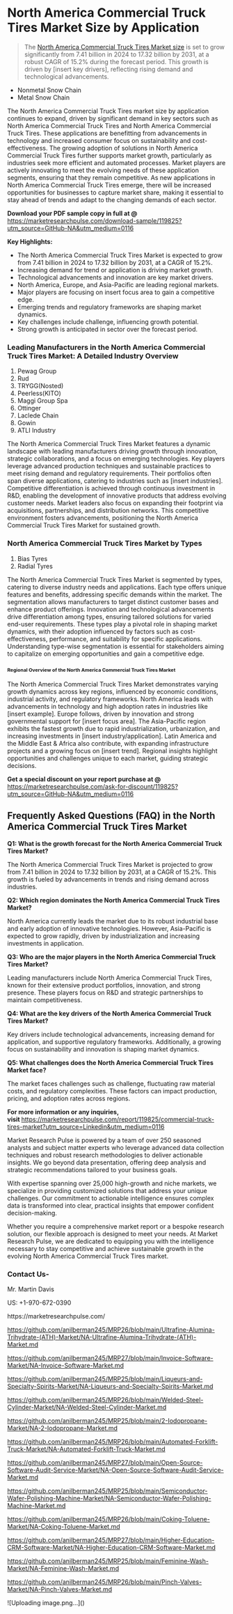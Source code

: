 <h1>North America Commercial Truck Tires Market&nbsp;Size by Application</h1><blockquote><p>The <a href="https://marketresearchpulse.com/download-sample/119825?utm_source=GitHub-NA&amp;utm_medium=0116">North America Commercial Truck Tires Market size</a> is set to grow significantly from 7.41 billion in 2024 to 17.32 billion by 2031, at a robust CAGR of 15.2% during the forecast period. This growth is driven by [insert key drivers], reflecting rising demand and technological advancements.</p></blockquote><ul><li>Nonmetal Snow Chain<li> Metal Snow Chain</li></ul><p>The North America Commercial Truck Tires market size by application continues to expand, driven by significant demand in key sectors such as North America Commercial Truck Tires and North America Commercial Truck Tires. These applications are benefitting from advancements in technology and increased consumer focus on sustainability and cost-effectiveness. The growing adoption of solutions in North America Commercial Truck Tires further supports market growth, particularly as industries seek more efficient and automated processes. Market players are actively innovating to meet the evolving needs of these application segments, ensuring that they remain competitive. As new applications in North America Commercial Truck Tires emerge, there will be increased opportunities for businesses to capture market share, making it essential to stay ahead of trends and adapt to the changing demands of each sector.</p><p><strong>Download your PDF sample copy in full at @ </strong><a href="https://marketresearchpulse.com/download-sample/119825?utm_source=GitHub-NA&amp;utm_medium=0116">https://marketresearchpulse.com/download-sample/119825?utm_source=GitHub-NA&amp;utm_medium=0116</a></p><p><strong>Key Highlights: </strong></p><ul><li>The North America Commercial Truck Tires Market is expected to grow from 7.41 billion in 2024 to 17.32 billion by 2031, at a CAGR of 15.2%.</li><li>Increasing demand for trend or application is driving market growth.</li><li>Technological advancements and innovation are key market drivers.</li><li>North America, Europe, and Asia-Pacific are leading regional markets.</li><li>Major players are focusing on insert focus area to gain a competitive edge.</li><li>Emerging trends and regulatory frameworks are shaping market dynamics.</li><li>Key challenges include challenge, influencing growth potential.</li><li>Strong growth is anticipated in sector over the forecast period.</li></ul><h3>Leading Manufacturers in the North America Commercial Truck Tires Market: A Detailed Industry Overview</h3><ol><li>Pewag Group</li><li>Rud</li><li>TRYGG(Nosted)</li><li>Peerless(KITO)</li><li>Maggi Group Spa</li><li>Ottinger</li><li>Laclede Chain</li><li>Gowin</li><li>ATLI Industry</li></ol><div class="flex max-w-full flex-col flex-grow"><div class="min-h-8 text-message flex w-full flex-col items-end gap-2 whitespace-normal break-words [.text-message+&amp;]:mt-5" dir="auto" data-message-author-role="assistant" data-message-id="fd8432e4-4910-450d-b182-61b7bfb0a01f" data-message-model-slug="gpt-4o"><div class="flex w-full flex-col gap-1 empty:hidden first:pt-[3px]"><div class="markdown prose w-full break-words dark:prose-invert light"><p>The North America Commercial Truck Tires Market features a dynamic landscape with leading manufacturers driving growth through innovation, strategic collaborations, and a focus on emerging technologies. Key players leverage advanced production techniques and sustainable practices to meet rising demand and regulatory requirements. Their portfolios often span diverse applications, catering to industries such as [insert industries]. Competitive differentiation is achieved through continuous investment in R&amp;D, enabling the development of innovative products that address evolving customer needs. Market leaders also focus on expanding their footprint via acquisitions, partnerships, and distribution networks. This competitive environment fosters advancements, positioning the North America Commercial Truck Tires Market for sustained growth.</p></div></div></div></div><h3>North America Commercial Truck Tires Market by Types</h3><ol><li>Bias Tyres<li> Radial Tyres</li></ol><div class="flex max-w-full flex-col flex-grow"><div class="min-h-8 text-message flex w-full flex-col items-end gap-2 whitespace-normal break-words [.text-message+&amp;]:mt-5" dir="auto" data-message-author-role="assistant" data-message-id="084470be-0bb7-4664-bddf-5156b4f41249" data-message-model-slug="gpt-4o-mini"><div class="flex w-full flex-col gap-1 empty:hidden first:pt-[3px]"><div class="markdown prose w-full break-words dark:prose-invert light"><p>The North America Commercial Truck Tires Market is segmented by types, catering to diverse industry needs and applications. Each type offers unique features and benefits, addressing specific demands within the market. The segmentation allows manufacturers to target distinct customer bases and enhance product offerings. Innovation and technological advancements drive differentiation among types, ensuring tailored solutions for varied end-user requirements. These types play a pivotal role in shaping market dynamics, with their adoption influenced by factors such as cost-effectiveness, performance, and suitability for specific applications. Understanding type-wise segmentation is essential for stakeholders aiming to capitalize on emerging opportunities and gain a competitive edge.</p></div></div></div></div><h3><span style="font-size: 11px;">Regional Overview of the North America Commercial Truck Tires Market</span></h3><div class="flex max-w-full flex-col flex-grow"><div class="min-h-8 text-message flex w-full flex-col items-end gap-2 whitespace-normal break-words [.text-message+&amp;]:mt-5" dir="auto" data-message-author-role="assistant" data-message-id="e9038762-ce64-4e30-91c9-9bd413514231" data-message-model-slug="gpt-4o-mini"><div class="flex w-full flex-col gap-1 empty:hidden first:pt-[3px]"><div class="markdown prose w-full break-words dark:prose-invert light"><p>The North America Commercial Truck Tires Market demonstrates varying growth dynamics across key regions, influenced by economic conditions, industrial activity, and regulatory frameworks. North America leads with advancements in technology and high adoption rates in industries like [insert example]. Europe follows, driven by innovation and strong governmental support for [insert focus area]. The Asia-Pacific region exhibits the fastest growth due to rapid industrialization, urbanization, and increasing investments in [insert industry/application]. Latin America and the Middle East &amp; Africa also contribute, with expanding infrastructure projects and a growing focus on [insert trend]. Regional insights highlight opportunities and challenges unique to each market, guiding strategic decisions.</p></div></div></div></div><p><strong>Get a special discount on your report purchase at @ </strong><a href="https://marketresearchpulse.com/ask-for-discount/119825?utm_source=GitHub-NA&amp;utm_medium=0116">https://marketresearchpulse.com/ask-for-discount/119825?utm_source=GitHub-NA&amp;utm_medium=0116</a></p><h2>Frequently Asked Questions (FAQ) in the North America Commercial Truck Tires Market</h2><p><strong>Q1: What is the growth forecast for the North America Commercial Truck Tires Market?</strong></p><p>The North America Commercial Truck Tires Market is projected to grow from 7.41 billion in 2024 to 17.32 billion by 2031, at a CAGR of 15.2%. This growth is fueled by advancements in trends and rising demand across industries.</p><p><strong>Q2: Which region dominates the North America Commercial Truck Tires Market?</strong></p><p>North America currently leads the market due to its robust industrial base and early adoption of innovative technologies. However, Asia-Pacific is expected to grow rapidly, driven by industrialization and increasing investments in application.</p><p><strong>Q3: Who are the major players in the North America Commercial Truck Tires Market?</strong></p><p>Leading manufacturers include North America Commercial Truck Tires, known for their extensive product portfolios, innovation, and strong presence. These players focus on R&amp;D and strategic partnerships to maintain competitiveness.</p><p><strong>Q4: What are the key drivers of the North America Commercial Truck Tires Market?</strong></p><p>Key drivers include technological advancements, increasing demand for application, and supportive regulatory frameworks. Additionally, a growing focus on sustainability and innovation is shaping market dynamics.</p><p><strong>Q5: What challenges does the North America Commercial Truck Tires Market face?</strong></p><p>The market faces challenges such as challenge, fluctuating raw material costs, and regulatory complexities. These factors can impact production, pricing, and adoption rates across regions.</p><p><strong>For more information or any inquiries, visit&nbsp;</strong><a href="https://marketresearchpulse.com/report/119825/commercial-truck-tires-market?utm_source=Linkedin&utm_medium=0116">https://marketresearchpulse.com/report/119825/commercial-truck-tires-market?utm_source=Linkedin&utm_medium=0116</a></p><p>Market Research Pulse is powered by a team of over 250 seasoned analysts and subject matter experts who leverage advanced data collection techniques and robust research methodologies to deliver actionable insights. We go beyond data presentation, offering deep analysis and strategic recommendations tailored to your business goals.</p><p>With expertise spanning over 25,000 high-growth and niche markets, we specialize in providing customized solutions that address your unique challenges. Our commitment to actionable intelligence ensures complex data is transformed into clear, practical insights that empower confident decision-making.</p><p>Whether you require a comprehensive market report or a bespoke research solution, our flexible approach is designed to meet your needs. At Market Research Pulse, we are dedicated to equipping you with the intelligence necessary to stay competitive and achieve sustainable growth in the evolving North America Commercial Truck Tires market.</p><h3><strong>Contact Us-</strong></h3><p>Mr. Martin Davis</p><p>US: +1-970-672-0390</p><p>https://marketresearchpulse.com/</p><p><a href="https://github.com/anilberman245/MRP26/blob/main/Ultrafine-Alumina-Trihydrate-(ATH)-Market/NA-Ultrafine-Alumina-Trihydrate-(ATH)-Market.md">https://github.com/anilberman245/MRP26/blob/main/Ultrafine-Alumina-Trihydrate-(ATH)-Market/NA-Ultrafine-Alumina-Trihydrate-(ATH)-Market.md</a></p><p><a href="https://github.com/anilberman245/MRP27/blob/main/Invoice-Software-Market/NA-Invoice-Software-Market.md">https://github.com/anilberman245/MRP27/blob/main/Invoice-Software-Market/NA-Invoice-Software-Market.md</a></p><p><a href="https://github.com/anilberman245/MRP25/blob/main/Liqueurs-and-Specialty-Spirits-Market/NA-Liqueurs-and-Specialty-Spirits-Market.md">https://github.com/anilberman245/MRP25/blob/main/Liqueurs-and-Specialty-Spirits-Market/NA-Liqueurs-and-Specialty-Spirits-Market.md</a></p><p><a href="https://github.com/anilberman245/MRP26/blob/main/Welded-Steel-Cylinder-Market/NA-Welded-Steel-Cylinder-Market.md">https://github.com/anilberman245/MRP26/blob/main/Welded-Steel-Cylinder-Market/NA-Welded-Steel-Cylinder-Market.md</a></p><p><a href="https://github.com/anilberman245/MRP25/blob/main/2-Iodopropane-Market/NA-2-Iodopropane-Market.md">https://github.com/anilberman245/MRP25/blob/main/2-Iodopropane-Market/NA-2-Iodopropane-Market.md</a></p><p><a href="https://github.com/anilberman245/MRP26/blob/main/Automated-Forklift-Truck-Market/NA-Automated-Forklift-Truck-Market.md">https://github.com/anilberman245/MRP26/blob/main/Automated-Forklift-Truck-Market/NA-Automated-Forklift-Truck-Market.md</a></p><p><a href="https://github.com/anilberman245/MRP27/blob/main/Open-Source-Software-Audit-Service-Market/NA-Open-Source-Software-Audit-Service-Market.md">https://github.com/anilberman245/MRP27/blob/main/Open-Source-Software-Audit-Service-Market/NA-Open-Source-Software-Audit-Service-Market.md</a></p><p><a href="https://github.com/anilberman245/MRP25/blob/main/Semiconductor-Wafer-Polishing-Machine-Market/NA-Semiconductor-Wafer-Polishing-Machine-Market.md">https://github.com/anilberman245/MRP25/blob/main/Semiconductor-Wafer-Polishing-Machine-Market/NA-Semiconductor-Wafer-Polishing-Machine-Market.md</a></p><p><a href="https://github.com/anilberman245/MRP26/blob/main/Coking-Toluene-Market/NA-Coking-Toluene-Market.md">https://github.com/anilberman245/MRP26/blob/main/Coking-Toluene-Market/NA-Coking-Toluene-Market.md</a></p><p><a href="https://github.com/anilberman245/MRP27/blob/main/Higher-Education-CRM-Software-Market/NA-Higher-Education-CRM-Software-Market.md">https://github.com/anilberman245/MRP27/blob/main/Higher-Education-CRM-Software-Market/NA-Higher-Education-CRM-Software-Market.md</a></p><p><a href="https://github.com/anilberman245/MRP25/blob/main/Feminine-Wash-Market/NA-Feminine-Wash-Market.md">https://github.com/anilberman245/MRP25/blob/main/Feminine-Wash-Market/NA-Feminine-Wash-Market.md</a></p><p><a href="https://github.com/anilberman245/MRP26/blob/main/Pinch-Valves-Market/NA-Pinch-Valves-Market.md">https://github.com/anilberman245/MRP26/blob/main/Pinch-Valves-Market/NA-Pinch-Valves-Market.md</a></p>
![Uploading image.png…]()
